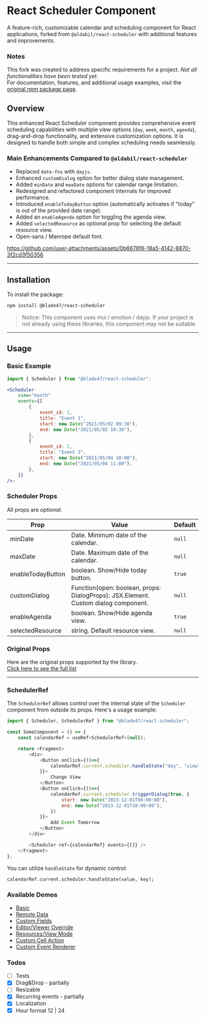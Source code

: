 # React Scheduler Component

A feature-rich, customizable calendar and scheduling component for React applications, forked from `@aldabil/react-scheduler` with additional features and improvements.

### Notes
This fork was created to address specific requirements for a project. *Not all functionalities have been tested yet*. <br>
For documentation, features, and additional usage examples, visit the [original npm package page](https://www.npmjs.com/package/@aldabil/react-scheduler).

## Overview

This enhanced React Scheduler component provides comprehensive event scheduling capabilities with multiple view options (`day`, `week`, `month`, `agenda`), drag-and-drop functionality, and extensive customization options. It is designed to handle both simple and complex scheduling needs seamlessly.

### Main Enhancements Compared to `@aldabil/react-scheduler`

- Replaced `date-fns` with `dayjs`.
- Enhanced `customDialog` option for better dialog state management.
- Added `minDate` and `maxDate` options for calendar range limitation.
- Redesigned and refactored component internals for improved performance.
- Introduced `enableTodayButton` option (automatically activates if "today" is out of the provided date range).
- Added an `enableAgenda` option for toggling the agenda view.
- Added `selectedResource` as optional prop for selecting the default resource view.
- Open-sans / Manrope default font.


https://github.com/user-attachments/assets/0b6676f6-18a5-4142-8870-3f2cd3f50356

---

## Installation

To install the package:

```bash
npm install @blade47/react-scheduler
````

> Notice: This component uses mui / emotion / dayjs. If your project is not already using these libraries, this component may not be suitable.

---

## Usage

### Basic Example

```jsx
import { Scheduler } from "@blade47/react-scheduler";

<Scheduler
    view="month"
    events={[
        {
            event_id: 1,
            title: "Event 1",
            start: new Date("2021/05/02 09:30"),
            end: new Date("2021/05/02 10:30"),
        },
        {
            event_id: 2,
            title: "Event 2",
            start: new Date("2021/05/04 10:00"),
            end: new Date("2021/05/04 11:00"),
        },
    ]}
/>;
```

### Scheduler Props

All props are *optional*.

| Prop              | Value                                                                              | Default |
|-------------------|------------------------------------------------------------------------------------|---------|
| minDate           | Date. Minimum date of the calendar.                                                | `null`  |
| maxDate           | Date. Maximum date of the calendar.                                                | `null`  |
| enableTodayButton | boolean. Show/Hide today button.                                                   | `true`  |
| customDialog      | Function(open: boolean, props: DialogProps): JSX.Element. Custom dialog component. | `null`  |
| enableAgenda      | boolean. Show/Hide agenda view.                                                    | `true`  |
| selectedResource  | string. Default resource view.                                                     | `null`  |

### Original Props

Here are the original props supported by the library. <br>
[Click here to see the full list](https://www.npmjs.com/package/@aldabil/react-scheduler)

---

### SchedulerRef

The `SchedulerRef` allows control over the internal state of the `Scheduler` component from outside its props. 
Here's a usage example:

```js
import { Scheduler, SchedulerRef } from "@blade47/react-scheduler";

const SomeComponent = () => {
    const calendarRef = useRef<SchedulerRef>(null);

    return <Fragment>
        <div>
            <Button onClick={()=>{
                calendarRef.current.scheduler.handleState("day", "view");
            }}>
                Change View
            </Button>
            <Button onClick={()=>{
                calendarRef.current.scheduler.triggerDialog(true, {
                    start: new Date("2023-12-01T09:00:00"),
                    end: new Date("2023-12-01T10:00:00"),
                })
            }}>
                Add Event Tomorrow
            </Button>
        </div>

        <Scheduler ref={calendarRef} events={[]} />
    </Fragment>
};
```

You can utilize `handleState` for dynamic control:

```
calendarRef.current.scheduler.handleState(value, key);
```

### Available Demos

- [Basic](https://codesandbox.io/p/sandbox/standard-x24pqk)
- [Remote Data](https://codesandbox.io/s/remote-data-j13ei)
- [Custom Fields](https://codesandbox.io/s/custom-fields-b2kbv)
- [Editor/Viewer Override](https://codesandbox.io/s/customeditor-tt2pf)
- [Resources/View Mode](https://codesandbox.io/s/resources-7wlcy)
- [Custom Cell Action](https://codesandbox.io/s/custom-cell-action-n02dv)
- [Custom Event Renderer](https://codesandbox.io/s/custom-event-renderer-rkf4xw)

### Todos

- [ ] Tests
- [x] Drag&Drop - partially
- [ ] Resizable
- [x] Recurring events - partially
- [x] Localization
- [x] Hour format 12 | 24
